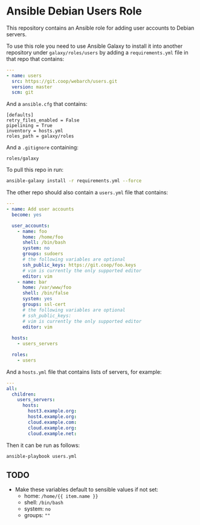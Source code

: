 # Ansible Debian Users Role 

This repository contains an Ansible role for adding user accounts to Debian servers.

To use this role you need to use Ansible Galaxy to install it into another repository under `galaxy/roles/users` by adding a `requirements.yml` file in that repo that contains:

```yml
---
- name: users
  src: https://git.coop/webarch/users.git
  version: master
  scm: git
```

And a `ansible.cfg` that contains:

```
[defaults]
retry_files_enabled = False
pipelining = True
inventory = hosts.yml
roles_path = galaxy/roles

```

And a `.gitignore` containing:

```
roles/galaxy
```

To pull this repo in run:

```bash
ansible-galaxy install -r requirements.yml --force 
```

The other repo should also contain a `users.yml` file that contains:

```yml
---
- name: Add user accounts
  become: yes

  user_accounts:
    - name: foo
      home: /home/foo
      shell: /bin/bash
      system: no
      groups: sudoers
      # the following variables are optional
      ssh_public_keys: https://git.coop/foo.keys
      # vim is currently the only supported editor
      editor: vim
    - name: bar
      home: /var/www/foo
      shell: /bin/false
      system: yes
      groups: ssl-cert
      # the following variables are optional
      # ssh_public_keys: 
      # vim is currently the only supported editor
      editor: vim
    
  hosts:
    - users_servers

  roles:
    - users
```

And a `hosts.yml` file that contains lists of servers, for example:

```yml
---
all:
  children:
    users_servers:
      hosts:
        host3.example.org:
        host4.example.org:
        cloud.example.com:
        cloud.example.org:
        cloud.example.net:
```

Then it can be run as follows:

```bash
ansible-playbook users.yml 
```

## TODO

* Make these variables default to sensible values if not set:
   * home: `/home/{{ item.name }}`
   * shell: `/bin/bash`
   * system: `no`
   * groups: `""`
